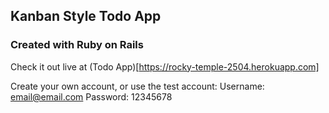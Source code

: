 ## Kanban Style Todo App

### Created with Ruby on Rails

Check it out live at (Todo App)[https://rocky-temple-2504.herokuapp.com]

Create your own account, or use the test account:
Username: email@email.com
Password: 12345678


